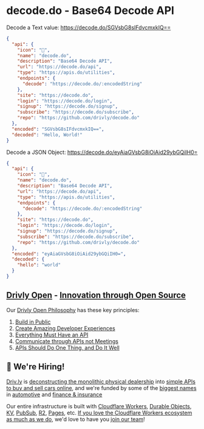 # decode.do - Base64 Decode API

Decode a Text value: <https://decode.do/SGVsbG8sIFdvcmxkIQ==>

```json
{
  "api": {
    "icon": "🔐",
    "name": "decode.do",
    "description": "Base64 Decode API",
    "url": "https://decode.do/api",
    "type": "https://apis.do/utilities",
    "endpoints": {
      "decode": "https://decode.do/:encodedString"
    },
    "site": "https://decode.do",
    "login": "https://decode.do/login",
    "signup": "https://decode.do/signup",
    "subscribe": "https://decode.do/subscribe",
    "repo": "https://github.com/drivly/decode.do"
  },
  "encoded": "SGVsbG8sIFdvcmxkIQ==",
  "decoded": "Hello, World!"
}
```

Decode a JSON Object: <https://decode.do/eyAiaGVsbG8iOiAid29ybGQiIH0=>

```json
{
  "api": {
    "icon": "🔐",
    "name": "decode.do",
    "description": "Base64 Decode API",
    "url": "https://decode.do/api",
    "type": "https://apis.do/utilities",
    "endpoints": {
      "decode": "https://decode.do/:encodedString"
    },
    "site": "https://decode.do",
    "login": "https://decode.do/login",
    "signup": "https://decode.do/signup",
    "subscribe": "https://decode.do/subscribe",
    "repo": "https://github.com/drivly/decode.do"
  },
  "encoded": "eyAiaGVsbG8iOiAid29ybGQiIH0=",
  "decoded": {
    "hello": "world"
  }
}
```

## [Drivly Open](https://driv.ly/open) - [Innovation through Open Source](https://blog.driv.ly/accelerating-innovation-through-open-source)

Our [Drivly Open Philosophy](https://philosophy.do) has these key principles:

1. [Build in Public](https://driv.ly/open/build-in-public)
2. [Create Amazing Developer Experiences](https://driv.ly/open/amazing-developer-experiences)
3. [Everything Must Have an API](https://driv.ly/open/everything-must-have-an-api)
4. [Communicate through APIs not Meetings](https://driv.ly/open/communicate-through-apis-not-meetings)
5. [APIs Should Do One Thing, and Do It Well](https://driv.ly/open/apis-do-one-thing)


##  🚀 We're Hiring!

[Driv.ly](https://driv.ly) is [deconstructing the monolithic physical dealership](https://blog.driv.ly/deconstructing-the-monolithic-physical-dealership) into [simple APIs to buy and sell cars online](https://driv.ly), and we're funded by some of the [biggest names](https://twitter.com/TurnerNovak) in [automotive](https://fontinalis.com/team/#bill-ford) and [finance & insurance](https://www.detroit.vc)

Our entire infrastructure is built with [Cloudflare Workers](https://workers.do), [Durable Objects](https://durable.objects.do), [KV](https://kv.cf), [PubSub](https://pubsub.do), [R2](https://r2.do.cf), [Pages](https://pages.do), etc.  [If you love the Cloudflare Workers ecosystem as much as we do](https://driv.ly/loves/workers), we'd love to have you [join our team](https://careers.do/apply)!


